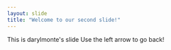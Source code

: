 ```yaml
---
layout: slide
title: "Welcome to our second slide!"
---
```

This is darylmonte's slide
Use the left arrow to go back!